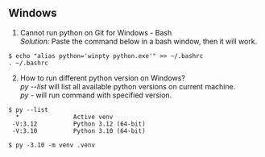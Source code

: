 ## Windows

1. Cannot run python on Git for Windows - Bash  
*Solution:* Paste the command below in a bash window, then it will work.  
```
$ echo "alias python='winpty python.exe'" >> ~/.bashrc
. ~/.bashrc
```

2. How to run different python version on Windows?  
*py --list* will list all available python versions on current machine.  
*py -<ver> <cmd>* will run command with specified version.  
```
$ py --list
  *               Active venv
 -V:3.12          Python 3.12 (64-bit)
 -V:3.10          Python 3.10 (64-bit)

$ py -3.10 -m venv .venv
```